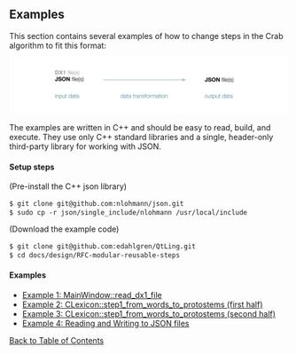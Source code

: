 ## Examples

This section contains several examples of how to change steps in the Crab algorithm to fit this format:

![Alt text](./format_tmp.svg)

The examples are written in C++ and should be easy to read, build, and execute. They use only C++ standard libraries and a single, header-only third-party library for working with JSON.

#### Setup steps

(Pre-install the C++ json library)

```
$ git clone git@github.com:nlohmann/json.git
$ sudo cp -r json/single_include/nlohmann /usr/local/include
```

(Download the example code)

```
$ git clone git@github.com:edahlgren/QtLing.git
$ cd docs/design/RFC-modular-reusable-steps
```

#### Examples

+ [Example 1: MainWindow::read_dx1_file](./Example1.md)
+ [Example 2: CLexicon::step1_from_words_to_protostems (first half)](./Example2.md)
+ [Example 3: CLexicon::step1_from_words_to_protostems (second half)](./Example3.md)
+ [Example 4: Reading and Writing to JSON files](./Example4.md)


[Back to Table of Contents](../README.md#table-of-contents)
